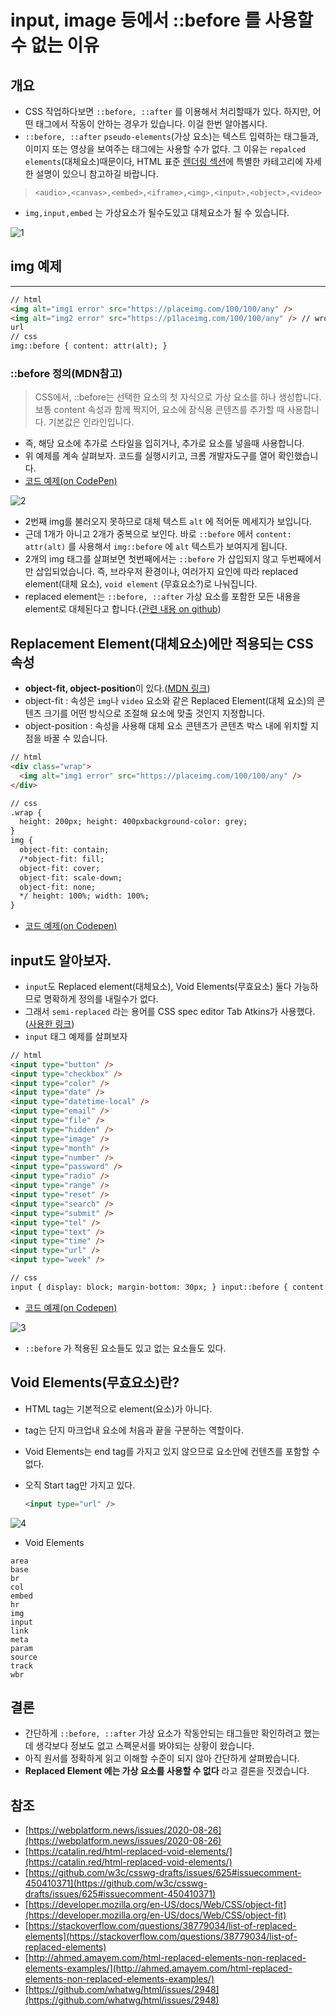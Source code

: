 # input, image 등에서 ::before 를 사용할 수 없는 이유

## 개요

- CSS 작업하다보면 `::before, ::after` 를 이용해서 처리할때가 있다. 하지만, 어떤 태그에서 작동이 안하는 경우가 있습니다. 이걸 한번 알아봅시다.
- `::before, ::after` `pseudo-elements`(가상 요소)는 텍스트 입력하는 태그들과, 이미지 또는 영상을 보여주는 태그에는 사용할 수가 없다. 그 이유는 `repalced elements`(대체요소)때문이다, HTML 표준 [렌더링 섹션](https://html.spec.whatwg.org/multipage/rendering.html#replaced-elements)에 특별한 카테고리에 자세한 설명이 있으니 참고하길 바랍니다.

> `<audio>,<canvas>,<embed>,<iframe>,<img>,<input>,<object>,<video>`

- `img,input,embed` 는 가상요소가 될수도있고 대체요소가 될 수 있습니다.

![1](images/2020-09-09-before-pseudo-elements/1.png)

## img 예제
****
```html
// html
<img alt="img1 error" src="https://placeimg.com/100/100/any" />
<img alt="img2 error" src="https://p1laceimg.com/100/100/any" /> // wrong img
url 
// css 
img::before { content: attr(alt); }
```

### ::before 정의(MDN참고)

> CSS에서, ::before는 선택한 요소의 첫 자식으로 가상 요소를 하나 생성합니다. 보통 content 속성과 함께 짝지어, 요소에 장식용 콘텐츠를 추가할 때 사용합니다. 기본값은 인라인입니다.

- 즉, 해당 요소에 추가로 스타일을 입히거나, 추가로 요소를 넣을때 사용합니다.
- 위 예제를 계속 살펴보자. 코드를 실행시키고, 크롬 개발자도구를 열어 확인했습니다.
- [코드 예제(on CodePen)](https://codepen.io/DUCKHEE/pen/PoNQNrm?editors=1100)

![2](images/2020-09-09-before-pseudo-elements/2.png)

- 2번째 img를 불러오지 못하므로 대체 텍스트 `alt` 에 적어둔 메세지가 보입니다.
- 근데 1개가 아니고 2개가 중복으로 보인다. 바로 `::before` 에서 `content: attr(alt)` 를 사용해서 `img::before` 에 `alt` 텍스트가 보여지게 됩니다.
- 2개의 img 태그를 살펴보면 첫번째에서는 `::before` 가 삽입되지 않고 두번째에서만 삽입되었습니다. 즉, 브라우저 환경이나, 여러가지 요인에 따라 replaced element(대체 요소), `void element` (무효요소?)로 나눠집니다.
- replaced element는 `::before, ::after` 가상 요소를 포함한 모든 내용을 element로 대체된다고 합니다.([관련 내용 on github](https://github.com/w3c/csswg-drafts/issues/625#issuecomment-450410371))

## Replacement Element(대체요소)에만 적용되는 CSS 속성

- **object-fit, object-position**이 있다.([MDN 링크](https://developer.mozilla.org/ko/docs/Web/CSS/object-fit))
- object-fit : 속성은 `img`나 `video` 요소와 같은 Replaced Element(대체 요소)의 콘텐츠 크기를 어떤 방식으로 조절해 요소에 맞출 것인지 지정합니다.
- object-position : 속성을 사용해 대체 요소 콘텐츠가 콘텐츠 박스 내에 위치할 지점을 바꿀 수 있습니다.

```html
// html
<div class="wrap">
  <img alt="img1 error" src="https://placeimg.com/100/100/any" />
</div>

// css 
.wrap { 
  height: 200px; height: 400pxbackground-color: grey; 
} 
img {
  object-fit: contain;
  /*object-fit: fill; 
  object-fit: cover; 
  object-fit: scale-down; 
  object-fit: none; 
  */ height: 100%; width: 100%; 
}
```

- [코드 예제(on Codepen)](https://codepen.io/DUCKHEE/pen/ZEWrOpZ)

## input도 알아보자.

- `input`도 Replaced element(대체요소), Void Elements(무효요소) 둘다 가능하므로 명확하게 정의를 내릴수가 없다.
- 그래서 `semi-replaced` 라는 용어를 CSS spec editor Tab Atkins가 사용했다.([사용한 링크](https://github.com/whatwg/html/issues/2948#issuecomment-323821560))
- `input` 태그 예제를 살펴보자

```html
// html
<input type="button" />
<input type="checkbox" />
<input type="color" />
<input type="date" />
<input type="datetime-local" />
<input type="email" />
<input type="file" />
<input type="hidden" />
<input type="image" />
<input type="month" />
<input type="number" />
<input type="password" />
<input type="radio" />
<input type="range" />
<input type="reset" />
<input type="search" />
<input type="submit" />
<input type="tel" />
<input type="text" />
<input type="time" />
<input type="url" />
<input type="week" />

// css 
input { display: block; margin-bottom: 30px; } input::before { content: attr(type) }
```

- [코드 예졔(on Codepen)](https://codepen.io/DUCKHEE/pen/oNxELEB)

![3](images/2020-09-09-before-pseudo-elements/3.png)

- `::before` 가 적용된 요소들도 있고 없는 요소들도 있다.

## Void Elements(무효요소)란?

- HTML tag는 기본적으로 element(요소)가 아니다.
- tag는 단지 마크업내 요소에 처음과 끝을 구분하는 역할이다.
- Void Elements는 end tag를 가지고 있지 않으므로 요소안에 컨텐츠를 포함할 수 없다.
- 오직 Start tag만 가지고 있다.

  ```html
  <input type="url" />
  ```

![4](images/2020-09-09-before-pseudo-elements/4.png)

- Void Elements

```docs
area
base
br
col
embed
hr
img
input
link
meta
param
source
track
wbr
```

## 결론

- 간단하게 `::before, ::after` 가상 요소가 작동안되는 태그들만 확인하려고 했는데 생각보다 정보도 없고 스펙문서를 봐야되는 상황이 왔습니다.
- 아직 원서를 정확하게 읽고 이해할 수준이 되지 않아 간단하게 살펴봤습니다.
- **Replaced Element 에는 가상 요소를 사용할 수 없다** 라고 결론을 짓겠습니다.

## 참조

- [https://webplatform.news/issues/2020-08-26](https://webplatform.news/issues/2020-08-26)
- [https://catalin.red/html-replaced-void-elements/](https://catalin.red/html-replaced-void-elements/)
- [https://github.com/w3c/csswg-drafts/issues/625#issuecomment-450410371](https://github.com/w3c/csswg-drafts/issues/625#issuecomment-450410371)
- [https://developer.mozilla.org/en-US/docs/Web/CSS/object-fit](https://developer.mozilla.org/en-US/docs/Web/CSS/object-fit)
- [https://stackoverflow.com/questions/38779034/list-of-replaced-elements](https://stackoverflow.com/questions/38779034/list-of-replaced-elements)
- [http://ahmed.amayem.com/html-replaced-elements-non-replaced-elements-examples/](http://ahmed.amayem.com/html-replaced-elements-non-replaced-elements-examples/)
- [https://github.com/whatwg/html/issues/2948](https://github.com/whatwg/html/issues/2948)
